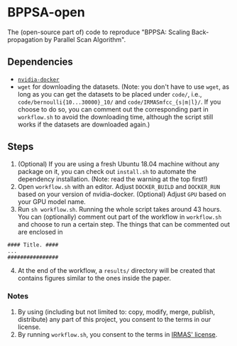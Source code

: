 # BPPSA-open
The (open-source part of) code to reproduce "BPPSA: Scaling Back-propagation by Parallel Scan Algorithm".

## Dependencies ##
- [`nvidia-docker`](https://github.com/NVIDIA/nvidia-docker)
- `wget` for downloading the datasets. (Note: you don't have to use `wget`, as long as you can get the datasets to be placed under `code/`, i.e., `code/bernoulli{10...30000}_10/` and `code/IRMASmfcc_{s|m|l}/`. If you choose to do so, you can comment out the corresponding part in `workflow.sh` to avoid the downloading time, although the script still works if the datasets are downloaded again.)

## Steps ##
1. (Optional) If you are using a fresh Ubuntu 18.04 machine without any package on it, you can check out `install.sh` to automate the dependency installation. (Note: read the warning at the top first!)
2. Open `workflow.sh` with an editor. Adjust `DOCKER_BUILD` and `DOCKER_RUN` based on your version of nvidia-docker. (Optional) Adjust `GPU` based on your GPU model name.
3. Run `sh workflow.sh`. Running the whole script takes around 43 hours. You can (optionally) comment out part of the workflow in `workflow.sh` and choose to run a certain step. The things that can be commented out are enclosed in
```
#### Title. ####
...
################
```
4. At the end of the workflow, a `results/` directory will be created that contains figures similar to the ones inside the paper.

### Notes ###
1. By using (including but not limited to: copy, modify, merge, publish, distribute) any part of this project, you consent to the terms in our license.
2. By running `workflow.sh`, you consent to the terms in [IRMAS' license](https://www.upf.edu/web/mtg/irmas).
